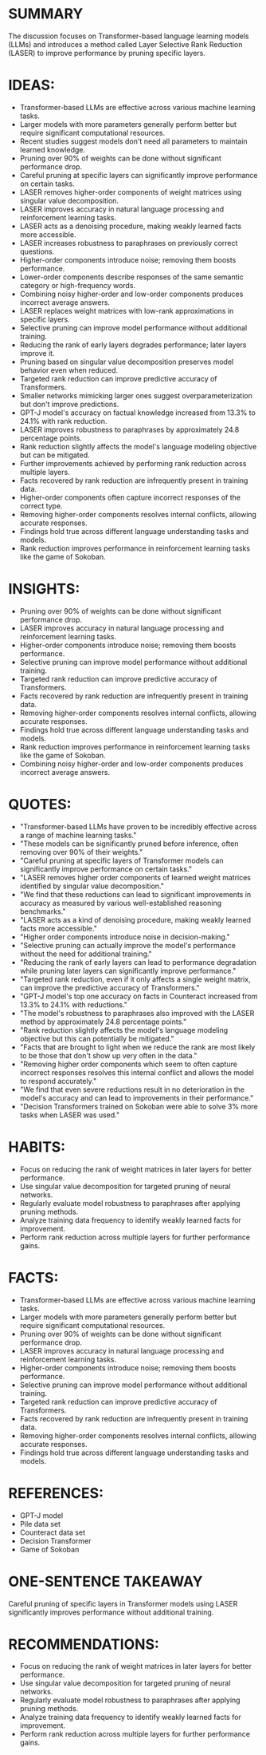 # SUMMARY
The discussion focuses on Transformer-based language learning models (LLMs) and introduces a method called Layer Selective Rank Reduction (LASER) to improve performance by pruning specific layers.

# IDEAS:
- Transformer-based LLMs are effective across various machine learning tasks.
- Larger models with more parameters generally perform better but require significant computational resources.
- Recent studies suggest models don't need all parameters to maintain learned knowledge.
- Pruning over 90% of weights can be done without significant performance drop.
- Careful pruning at specific layers can significantly improve performance on certain tasks.
- LASER removes higher-order components of weight matrices using singular value decomposition.
- LASER improves accuracy in natural language processing and reinforcement learning tasks.
- LASER acts as a denoising procedure, making weakly learned facts more accessible.
- LASER increases robustness to paraphrases on previously correct questions.
- Higher-order components introduce noise; removing them boosts performance.
- Lower-order components describe responses of the same semantic category or high-frequency words.
- Combining noisy higher-order and low-order components produces incorrect average answers.
- LASER replaces weight matrices with low-rank approximations in specific layers.
- Selective pruning can improve model performance without additional training.
- Reducing the rank of early layers degrades performance; later layers improve it.
- Pruning based on singular value decomposition preserves model behavior even when reduced.
- Targeted rank reduction can improve predictive accuracy of Transformers.
- Smaller networks mimicking larger ones suggest overparameterization but don't improve predictions.
- GPT-J model's accuracy on factual knowledge increased from 13.3% to 24.1% with rank reduction.
- LASER improves robustness to paraphrases by approximately 24.8 percentage points.
- Rank reduction slightly affects the model's language modeling objective but can be mitigated.
- Further improvements achieved by performing rank reduction across multiple layers.
- Facts recovered by rank reduction are infrequently present in training data.
- Higher-order components often capture incorrect responses of the correct type.
- Removing higher-order components resolves internal conflicts, allowing accurate responses.
- Findings hold true across different language understanding tasks and models.
- Rank reduction improves performance in reinforcement learning tasks like the game of Sokoban.

# INSIGHTS:
- Pruning over 90% of weights can be done without significant performance drop.
- LASER improves accuracy in natural language processing and reinforcement learning tasks.
- Higher-order components introduce noise; removing them boosts performance.
- Selective pruning can improve model performance without additional training.
- Targeted rank reduction can improve predictive accuracy of Transformers.
- Facts recovered by rank reduction are infrequently present in training data.
- Removing higher-order components resolves internal conflicts, allowing accurate responses.
- Findings hold true across different language understanding tasks and models.
- Rank reduction improves performance in reinforcement learning tasks like the game of Sokoban.
- Combining noisy higher-order and low-order components produces incorrect average answers.

# QUOTES:
- "Transformer-based LLMs have proven to be incredibly effective across a range of machine learning tasks."
- "These models can be significantly pruned before inference, often removing over 90% of their weights."
- "Careful pruning at specific layers of Transformer models can significantly improve performance on certain tasks."
- "LASER removes higher order components of learned weight matrices identified by singular value decomposition."
- "We find that these reductions can lead to significant improvements in accuracy as measured by various well-established reasoning benchmarks."
- "LASER acts as a kind of denoising procedure, making weakly learned facts more accessible."
- "Higher order components introduce noise in decision-making."
- "Selective pruning can actually improve the model's performance without the need for additional training."
- "Reducing the rank of early layers can lead to performance degradation while pruning later layers can significantly improve performance."
- "Targeted rank reduction, even if it only affects a single weight matrix, can improve the predictive accuracy of Transformers."
- "GPT-J model's top one accuracy on facts in Counteract increased from 13.3% to 24.1% with reductions."
- "The model's robustness to paraphrases also improved with the LASER method by approximately 24.8 percentage points."
- "Rank reduction slightly affects the model's language modeling objective but this can potentially be mitigated."
- "Facts that are brought to light when we reduce the rank are most likely to be those that don't show up very often in the data."
- "Removing higher order components which seem to often capture incorrect responses resolves this internal conflict and allows the model to respond accurately."
- "We find that even severe reductions result in no deterioration in the model's accuracy and can lead to improvements in their performance."
- "Decision Transformers trained on Sokoban were able to solve 3% more tasks when LASER was used."

# HABITS:
- Focus on reducing the rank of weight matrices in later layers for better performance.
- Use singular value decomposition for targeted pruning of neural networks.
- Regularly evaluate model robustness to paraphrases after applying pruning methods.
- Analyze training data frequency to identify weakly learned facts for improvement.
- Perform rank reduction across multiple layers for further performance gains.

# FACTS:
- Transformer-based LLMs are effective across various machine learning tasks.
- Larger models with more parameters generally perform better but require significant computational resources.
- Pruning over 90% of weights can be done without significant performance drop.
- LASER improves accuracy in natural language processing and reinforcement learning tasks.
- Higher-order components introduce noise; removing them boosts performance.
- Selective pruning can improve model performance without additional training.
- Targeted rank reduction can improve predictive accuracy of Transformers.
- Facts recovered by rank reduction are infrequently present in training data.
- Removing higher-order components resolves internal conflicts, allowing accurate responses.
- Findings hold true across different language understanding tasks and models.

# REFERENCES:
- GPT-J model
- Pile data set
- Counteract data set
- Decision Transformer
- Game of Sokoban

# ONE-SENTENCE TAKEAWAY
Careful pruning of specific layers in Transformer models using LASER significantly improves performance without additional training.

# RECOMMENDATIONS:
- Focus on reducing the rank of weight matrices in later layers for better performance.
- Use singular value decomposition for targeted pruning of neural networks.
- Regularly evaluate model robustness to paraphrases after applying pruning methods.
- Analyze training data frequency to identify weakly learned facts for improvement.
- Perform rank reduction across multiple layers for further performance gains.